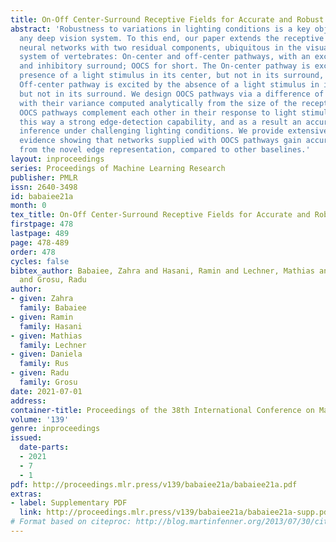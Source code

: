```yaml
---
title: On-Off Center-Surround Receptive Fields for Accurate and Robust Image Classification
abstract: 'Robustness to variations in lighting conditions is a key objective for
  any deep vision system. To this end, our paper extends the receptive field of convolutional
  neural networks with two residual components, ubiquitous in the visual processing
  system of vertebrates: On-center and off-center pathways, with an excitatory center
  and inhibitory surround; OOCS for short. The On-center pathway is excited by the
  presence of a light stimulus in its center, but not in its surround, whereas the
  Off-center pathway is excited by the absence of a light stimulus in its center,
  but not in its surround. We design OOCS pathways via a difference of Gaussians,
  with their variance computed analytically from the size of the receptive fields.
  OOCS pathways complement each other in their response to light stimuli, ensuring
  this way a strong edge-detection capability, and as a result an accurate and robust
  inference under challenging lighting conditions. We provide extensive empirical
  evidence showing that networks supplied with OOCS pathways gain accuracy and illumination-robustness
  from the novel edge representation, compared to other baselines.'
layout: inproceedings
series: Proceedings of Machine Learning Research
publisher: PMLR
issn: 2640-3498
id: babaiee21a
month: 0
tex_title: On-Off Center-Surround Receptive Fields for Accurate and Robust Image Classification
firstpage: 478
lastpage: 489
page: 478-489
order: 478
cycles: false
bibtex_author: Babaiee, Zahra and Hasani, Ramin and Lechner, Mathias and Rus, Daniela
  and Grosu, Radu
author:
- given: Zahra
  family: Babaiee
- given: Ramin
  family: Hasani
- given: Mathias
  family: Lechner
- given: Daniela
  family: Rus
- given: Radu
  family: Grosu
date: 2021-07-01
address:
container-title: Proceedings of the 38th International Conference on Machine Learning
volume: '139'
genre: inproceedings
issued:
  date-parts:
  - 2021
  - 7
  - 1
pdf: http://proceedings.mlr.press/v139/babaiee21a/babaiee21a.pdf
extras:
- label: Supplementary PDF
  link: http://proceedings.mlr.press/v139/babaiee21a/babaiee21a-supp.pdf
# Format based on citeproc: http://blog.martinfenner.org/2013/07/30/citeproc-yaml-for-bibliographies/
---
```

